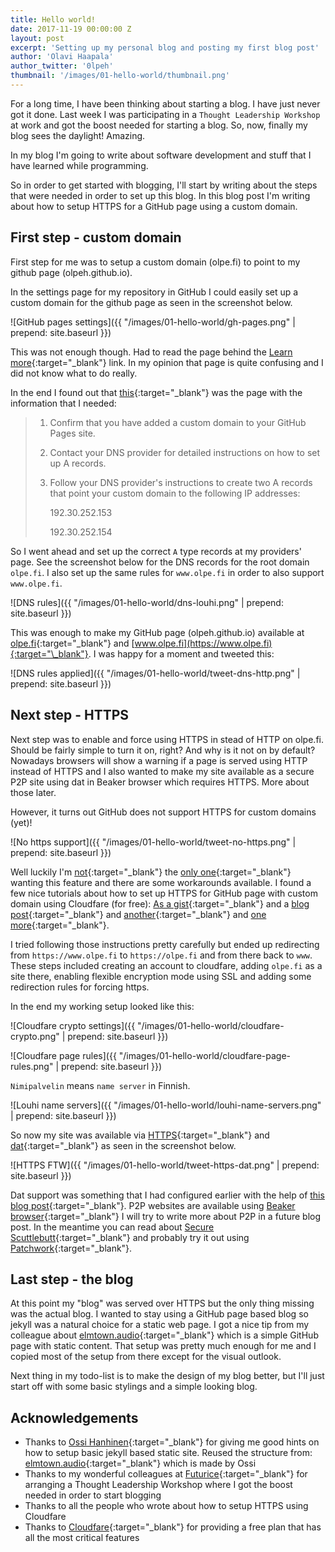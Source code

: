 ```yaml
---
title: Hello world!
date: 2017-11-19 00:00:00 Z
layout: post
excerpt: 'Setting up my personal blog and posting my first blog post'
author: 'Olavi Haapala'
author_twitter: '0lpeh'
thumbnail: '/images/01-hello-world/thumbnail.png'
---
```


For a long time, I have been thinking about starting a blog. I have just never got it done. Last week I was participating in a `Thought Leadership Workshop` at work and got the boost needed for starting a blog. So, now, finally my blog sees the daylight! Amazing.

In my blog I'm going to write about software development and stuff that I have learned while programming.

So in order to get started with blogging, I'll start by writing about the steps that were needed in order to set up this blog. In this blog post I'm writing about how to setup HTTPS for a GitHub page using a custom domain.

## First step - custom domain

First step for me was to setup a custom domain (olpe.fi) to point to my github page (olpeh.github.io).

In the settings page for my repository in GitHub I could easily set up a custom domain for the github page as seen in the screenshot below.

![GitHub pages settings]({{ "/images/01-hello-world/gh-pages.png" | prepend: site.baseurl }})

This was not enough though. Had to read the page behind the [Learn more](https://help.github.com/articles/using-a-custom-domain-with-github-pages/){:target="\_blank"} link. In my opinion that page is quite confusing and I did not know what to do really.

In the end I found out that [this](https://help.github.com/articles/setting-up-an-apex-domain/#configuring-a-records-with-your-dns-provider/){:target="\_blank"} was the page with the information that I needed:

> 1.  Confirm that you have added a custom domain to your GitHub Pages site.
>
> 2.  Contact your DNS provider for detailed instructions on how to set up A records.
>
> 3.  Follow your DNS provider's instructions to create two A records that point your custom domain to the following IP addresses:
>
>     192.30.252.153
>
>     192.30.252.154

So I went ahead and set up the correct `A` type records at my providers' page. See the screenshot below for the DNS records for the root domain `olpe.fi`. I also set up the same rules for `www.olpe.fi` in order to also support `www.olpe.fi`.

![DNS rules]({{ "/images/01-hello-world/dns-louhi.png" | prepend: site.baseurl }})

This was enough to make my GitHub page (olpeh.github.io) available at [olpe.fi](https://olpe.fi){:target="\_blank"} and [www.olpe.fi](https://www.olpe.fi){:target="\_blank"}. I was happy for a moment and tweeted this:

![DNS rules applied]({{ "/images/01-hello-world/tweet-dns-http.png" | prepend: site.baseurl }})

## Next step - HTTPS

Next step was to enable and force using HTTPS in stead of HTTP on olpe.fi. Should be fairly simple to turn it on, right? And why is it not on by default? Nowadays browsers will show a warning if a page is served using HTTP instead of HTTPS and I also wanted to make my site available as a secure P2P site using dat in Beaker browser which requires HTTPS. More about those later.

However, it turns out GitHub does not support HTTPS for custom domains (yet)!

![No https support]({{ "/images/01-hello-world/tweet-no-https.png" | prepend: site.baseurl }})

Well luckily I'm [not](https://github.com/isaacs/github/issues/156){:target="\_blank"} the [only one](https://gist.github.com/coolaj86/e07d42f5961c68fc1fc8){:target="\_blank"} wanting this feature and there are some workarounds available. I found a few nice tutorials about how to set up HTTPS for GitHub page with custom domain using Cloudfare (for free): [As a gist](https://gist.github.com/cvan/8630f847f579f90e0c014dc5199c337b){:target="\_blank"} and a [blog post](https://blog.cloudflare.com/secure-and-fast-github-pages-with-cloudflare/){:target="\_blank"} and [another](https://sheharyar.me/blog/free-ssl-for-github-pages-with-custom-domains/){:target="\_blank"} and [one more](https://hackernoon.com/set-up-ssl-on-github-pages-with-custom-domains-for-free-a576bdf51bc){:target="\_blank"}.

I tried following those instructions pretty carefully but ended up redirecting from `https://www.olpe.fi` to `https://olpe.fi` and from there back to `www`. These steps included creating an account to cloudfare, adding `olpe.fi` as a site there, enabling flexible encryption mode using SSL and adding some redirection rules for forcing https.

In the end my working setup looked like this:

![Cloudfare crypto settings]({{ "/images/01-hello-world/cloudfare-crypto.png" | prepend: site.baseurl }})

![Cloudfare page rules]({{ "/images/01-hello-world/cloudfare-page-rules.png" | prepend: site.baseurl }})

`Nimipalvelin` means `name server` in Finnish.

![Louhi name servers]({{ "/images/01-hello-world/louhi-name-servers.png" | prepend: site.baseurl }})

So now my site was available via [HTTPS](https://olpe.fi/){:target="\_blank"} and [dat](dat://olpe.fi/){:target="\_blank"} as seen in the screenshot below.

![HTTPS FTW]({{ "/images/01-hello-world/tweet-https-dat.png" | prepend: site.baseurl }})

Dat support was something that I had configured earlier with the help of [this blog post](https://handbook.protozoa.nz/experiments/p2p_github_pages.html){:target="\_blank"}. P2P websites are available using [Beaker browser](https://beakerbrowser.com/){:target="\_blank"} I will try to write more about P2P in a future blog post. In the meantime you can read about [Secure Scuttlebutt](https://www.scuttlebutt.nz/){:target="\_blank"} and probably try it out using [Patchwork](https://github.com/ssbc/patchwork){:target="\_blank"}.

## Last step - the blog

At this point my "blog" was served over HTTPS but the only thing missing was the actual blog. I wanted to stay using a GitHub page based blog so jekyll was a natural choice for a static web page. I got a nice tip from my colleague about [elmtown.audio](https://github.com/elmtown/elmtown.github.io){:target="\_blank"} which is a simple GitHub page with static content. That setup was pretty much enough for me and I copied most of the setup from there except for the visual outlook.

Next thing in my todo-list is to make the design of my blog better, but I'll just start off with some basic stylings and a simple looking blog.

## Acknowledgements

- Thanks to [Ossi Hanhinen](https://futurice.com/people/ossi-hanhinen){:target="\_blank"} for giving me good hints on how to setup basic jekyll based static site. Reused the structure from: [elmtown.audio](https://github.com/elmtown/elmtown.github.io){:target="\_blank"} which is made by Ossi
- Thanks to my wonderful colleagues at [Futurice](https://futurice.com/){:target="\_blank"} for arranging a Thought Leadership Workshop where I got the boost needed in order to start blogging
- Thanks to all the people who wrote about how to setup HTTPS using Cloudfare
- Thanks to [Cloudfare](https://www.cloudflare.com/){:target="\_blank"} for providing a free plan that has all the most critical features
